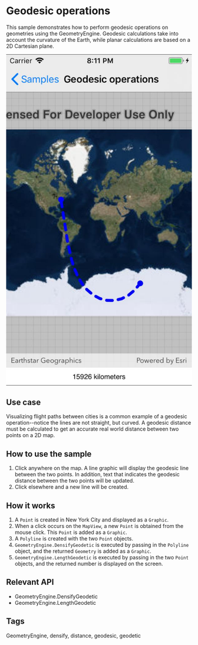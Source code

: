 # Geodesic operations

This sample demonstrates how to perform geodesic operations on geometries using the GeometryEngine. Geodesic calculations take into account the curvature of the Earth, while planar calculations are based on a 2D Cartesian plane.

![screenshot](GeodesicOperations.jpg)

## Use case

Visualizing flight paths between cities is a common example of a geodesic operation--notice the lines are not straight, but curved. A geodesic distance must be calculated to get an accurate real world distance between two points on a 2D map.

## How to use the sample

1. Click anywhere on the map. A line graphic will display the geodesic line between the two points. In addition, text that indicates the geodesic distance between the two points will be updated.
2. Click elsewhere and a new line will be created.

## How it works

1. A `Point` is created in New York City and displayed as a `Graphic`.
2. When a click occurs on the `MapView`, a new `Point` is obtained from the mouse click. This `Point` is added as a `Graphic`.
3. A `Polyline` is created with the two `Point` objects.
4. `GeometryEngine.DensifyGeodetic` is executed by passing in the `Polyline` object, and the returned `Geometry` is added as a `Graphic`.
5. `GeometryEngine.LengthGeodetic` is executed by passing in the two `Point` objects, and the returned number is displayed on the screen.

## Relevant API

* GeometryEngine.DensifyGeodetic
* GeometryEngine.LengthGeodetic

## Tags

GeometryEngine, densify, distance, geodesic, geodetic
